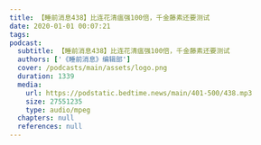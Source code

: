 ```yaml
---
title: 【睡前消息438】比连花清瘟强100倍，千金藤素还要测试
date: 2020-01-01 00:07:21
tags:
podcast:
  subtitle: 【睡前消息438】比连花清瘟强100倍，千金藤素还要测试
  authors: ['《睡前消息》编辑部']
  cover: /podcasts/main/assets/logo.png
  duration: 1339
  media:
    url: https://podstatic.bedtime.news/main/401-500/438.mp3
    size: 27551235
    type: audio/mpeg
  chapters: null
  references: null
---
```

